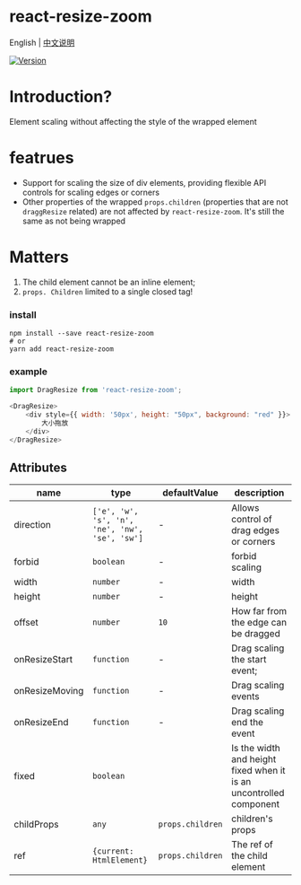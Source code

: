 # react-resize-zoom

English | [中文说明](./README_CN.md)

[![Version](https://img.shields.io/badge/version-2.2.0-green)](https://www.npmjs.com/package/react-resize-zoom)

# Introduction?

Element scaling without affecting the style of the wrapped element

# featrues

- Support for scaling the size of div elements, providing flexible API controls for scaling edges or corners
- Other properties of the wrapped `props.children` (properties that are not `draggResize` related) are not affected by `react-resize-zoom`. It's still the same as not being wrapped

# Matters

1. The child element cannot be an inline element;
2. `props. Children` limited to a single closed tag!

### install
```
npm install --save react-resize-zoom
# or
yarn add react-resize-zoom
```

### example
```javascript
import DragResize from 'react-resize-zoom';

<DragResize>
    <div style={{ width: '50px', height: "50px", background: "red" }}>
        大小拖放
    </div>
</DragResize>
```

## Attributes

| name                          | type                  | defaultValue                                                   | description                                                                                                      |
| ----------------------------- | --------------------- | -------------------------------------------------------------- | --------------------------------------------------------------------------------------------------------- |
| direction                          | `['e', 'w', 's', 'n', 'ne', 'nw', 'se', 'sw']`            | -                                           | Allows control of drag edges or corners                                                                                  |
| forbid                          | `boolean`     | -                                                  | forbid scaling                                                                                  |
| width                         | `number`                          | -                                                  | width                                                                                  |
| height                        | `number`                          | -                                                  | height                                                                                  |
| offset                        | `number`                          | `10`                                               | How far from the edge can be dragged                                                                              |
| onResizeStart                 | `function`                        | -                                                  | Drag scaling the start event;                                                                                          |
| onResizeMoving                | `function`                        | -                                                  | Drag scaling events                      |
| onResizeEnd                   | `function`                        | -                                                  | Drag scaling end the event                                                                                  |
| fixed                         | `boolean`        |                                   | Is the width and height fixed when it is an uncontrolled component                                                                              |
| childProps                           | `any`          | `props.children`                                   | children's props                                                                                  |
| ref                           | `{current: HtmlElement}`          | `props.children`                                   | The ref of the child element                                                                                  |



